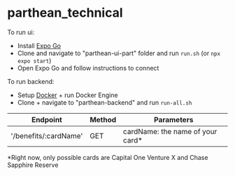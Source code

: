 # parthean_technical

To run ui:
- Install [Expo Go](https://docs.expo.dev/get-started/expo-go/)
- Clone and navigate to "parthean-ui-part" folder and run `run.sh` (or `npx expo start`)
- Open Expo Go and follow instructions to connect

To run backend:
- Setup [Docker](https://docs.docker.com/engine/install/) + run Docker Engine
- Clone + navigate to "parthean-backend" and run `run-all.sh`

| Endpoint                 | Method |   Parameters                         |
| --------                 | ------ | ----------------------------         |
|  '/benefits/:cardName'   |  GET   |  cardName: the name of your card*    |

*Right now, only possible cards are Capital One Venture X and Chase Sapphire Reserve